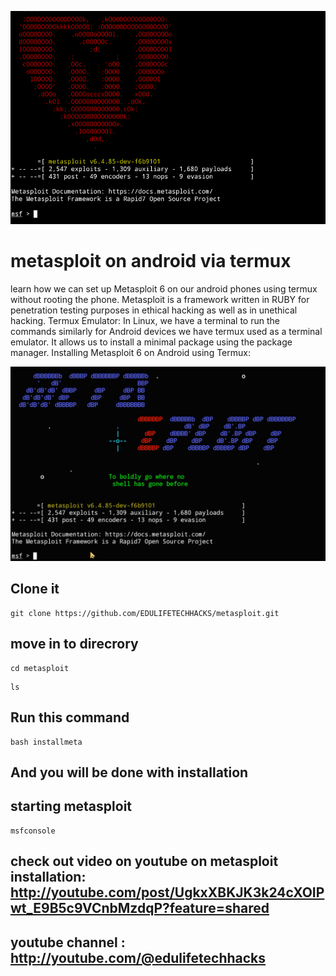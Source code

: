 ![img metasploit](.readme/metasploit.png)

# metasploit on android via termux
learn how we can set up Metasploit 6 on our android phones using termux without rooting the phone. Metasploit is a framework written in RUBY for penetration testing purposes in ethical hacking as well as in unethical hacking.  Termux Emulator: In Linux, we have a terminal to run the commands similarly for Android devices we have termux used as a terminal emulator. It allows us to install a minimal package using the package manager.  Installing Metasploit 6 on Android using Termux:

![img metasploit2](.readme/metasploit2.png)

## Clone it

```
git clone https://github.com/EDULIFETECHHACKS/metasploit.git

```
## move in to direcrory

```
cd metasploit
```

```
ls
```

## Run this command
 ```
 bash installmeta
 ```
## And you will be done with installation

## starting metasploit 
```
msfconsole
```

## check out video on youtube on metasploit installation: http://youtube.com/post/UgkxXBKJK3k24cXOIPwt_E9B5c9VCnbMzdqP?feature=shared


## youtube channel : http://youtube.com/@edulifetechhacks
